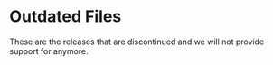 # Outdated Files
These are the releases that are discontinued and we will not provide support for anymore.
